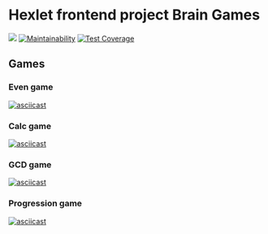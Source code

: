 # Hexlet frontend project Brain Games

![](https://github.com/bondiano/frontend-project-lvl1/workflows/Node%20CI/badge.svg) [![Maintainability](https://api.codeclimate.com/v1/badges/a99a88d28ad37a79dbf6/maintainability)](https://codeclimate.com/github/codeclimate/codeclimate/maintainability) [![Test Coverage](https://api.codeclimate.com/v1/badges/a99a88d28ad37a79dbf6/test_coverage)](https://codeclimate.com/github/codeclimate/codeclimate/test_coverage)

## Games

### Even game

[![asciicast](https://asciinema.org/a/0Ts5BDXjWjuYtosnXHRs0tv2j.svg)](https://asciinema.org/a/0Ts5BDXjWjuYtosnXHRs0tv2j)

### Calc game

[![asciicast](https://asciinema.org/a/OAqAZPvXNgAIhxqw7lqk6lZVE.svg)](https://asciinema.org/a/OAqAZPvXNgAIhxqw7lqk6lZVE)

### GCD game

[![asciicast](https://asciinema.org/a/YOHdeLMW4EPl0xLFz2lo8iSOc.svg)](https://asciinema.org/a/YOHdeLMW4EPl0xLFz2lo8iSOc)

### Progression game

[![asciicast](https://asciinema.org/a/96Anmq8YgUsJyZQj9d5xe8KZf.svg)](https://asciinema.org/a/96Anmq8YgUsJyZQj9d5xe8KZf)